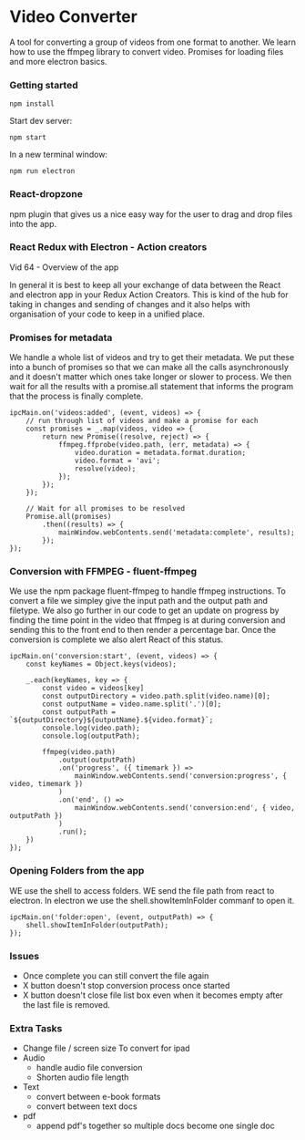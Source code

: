 # Video Converter

A tool for converting a group of videos from one format to another. We learn how to use the ffmpeg library to convert video. Promises for loading files and more electron basics.


### Getting started

`npm install`

Start dev server:

`npm start`

In a new terminal window:

`npm run electron`

### React-dropzone

npm plugin that gives us a nice easy way for the user to drag and drop files into the app.


### React Redux with Electron - Action creators

Vid 64 - Overview of the app

In general it is best to keep all your exchange of data between the React and electron app in your Redux Action Creators.
This is kind of the hub for taking in changes and sending of changes and it also helps with organisation of your code to keep in a unified place.

### Promises for metadata

We handle a whole list of videos and try to get their metadata. We put these into a bunch of promises so that we can make all the calls asynchronously and it doesn't matter which ones take longer or slower to process.
We then wait for all the results with a promise.all statement that informs the program that the process is finally complete.

```
ipcMain.on('videos:added', (event, videos) => {
    // run through list of videos and make a promise for each
    const promises = _.map(videos, video => {
        return new Promise((resolve, reject) => {
            ffmpeg.ffprobe(video.path, (err, metadata) => {
                video.duration = metadata.format.duration;
                video.format = 'avi';
                resolve(video);
            });
        });
    });

    // Wait for all promises to be resolved
    Promise.all(promises)
        .then((results) => {
            mainWindow.webContents.send('metadata:complete', results);
        });
});
```

### Conversion with FFMPEG - fluent-ffmpeg

We use the npm package fluent-ffmpeg to handle ffmpeg instructions. To convert a file we simpley give the input path and the output path and filetype.
We also go further in our code to get an update on progress by finding the time point in the video that ffmpeg is at during conversion and sending this to the front end to then render a percentage bar.
Once the conversion is complete we also alert React of this status.

```
ipcMain.on('conversion:start', (event, videos) => {
    const keyNames = Object.keys(videos);

    _.each(keyNames, key => {
        const video = videos[key]
        const outputDirectory = video.path.split(video.name)[0];
        const outputName = video.name.split('.')[0];
        const outputPath = `${outputDirectory}${outputName}.${video.format}`;
        console.log(video.path);
        console.log(outputPath);

        ffmpeg(video.path)
            .output(outputPath)
            .on('progress', ({ timemark }) =>
                mainWindow.webContents.send('conversion:progress', { video, timemark })
            )
            .on('end', () =>
                mainWindow.webContents.send('conversion:end', { video, outputPath })
            )
            .run();
    })
});
```

### Opening Folders from the app

WE use the shell to access folders. WE send the file path from react to electron. In electron we use the shell.showItemInFolder commanf to open it.

```
ipcMain.on('folder:open', (event, outputPath) => {
    shell.showItemInFolder(outputPath);
});
```

### Issues

* Once complete you can still convert the file again
* X button doesn't stop conversion process once started
* X button doesn't close file list box even when it becomes empty after the last file is removed.


### Extra Tasks

* Change file / screen size To convert for ipad
* Audio
    * handle audio file conversion
    * Shorten audio file length
* Text
    * convert between e-book formats
    * convert between text docs
* pdf
    * append pdf's together so multiple docs become one single doc

